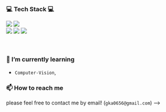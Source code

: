 <!--
![header](https://capsule-render.vercel.app/api?type=waving&&color=gradient&height=100&section=header&fontSize=90)
### Hi there 👋
안녕하세요! AI 개발자 함신우라고 합니다.<br/>

<!-- https://simpleicons.org/ -->
<h3>💻 Tech Stack 💻</h3>
<div>
  <img src="https://img.shields.io/badge/python-4479A1?style=flat-square&logo=python&logoColor=yellow"/>
  <img src="https://img.shields.io/badge/pytorch-orange?style=flat-square&logo=pytorch&logoColor=white"/>

</div>
<div>
  <img src="https://img.shields.io/badge/mysql-4479A1?style=flat-square&logo=mysql&logoColor=white"/>
  <img src="https://img.shields.io/badge/django-005000?style=flat-square&logo=django&logoColor=white"/>
  <img src="https://img.shields.io/badge/HTML/CSS-326CE5?style=flat-square&logo=HTML&logoColor=white"/>
</div>
<div>
</div>
<div>
</div>
<br><br>

### 🌱 I’m currently learning
* `Computer-Vision`,




### 📫 How to reach me
please feel free to contact me by email! (`gka0656@gmail.com`)
-->
<!--
### 😄 Interesting
* `semantic segmentation`
* `medical AI`

Here are some ideas to get you started:

- 🔭 I’m currently working on ...
- 🌱 I’m currently learning ...
- 👯 I’m looking to collaborate on ...
- 🤔 I’m looking for help with ...
- 💬 Ask me about ...
- 📫 How to reach me: ...
- 😄 Pronouns: ...
- ⚡ Fun fact: ...
-->
